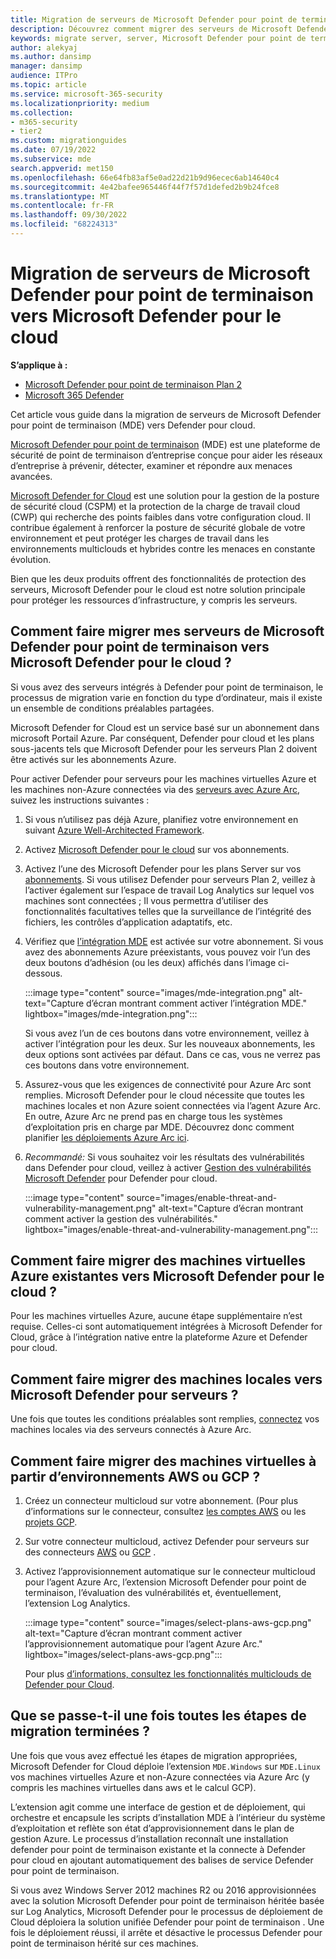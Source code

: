 ```yaml
---
title: Migration de serveurs de Microsoft Defender pour point de terminaison vers Microsoft Defender pour le cloud
description: Découvrez comment migrer des serveurs de Microsoft Defender pour point de terminaison vers Microsoft Defender pour le cloud.
keywords: migrate server, server, Microsoft Defender pour point de terminaison server, Microsoft Defender for Cloud, MDE, azure, azure cloud, CSPM, CWP, cloud workload protection, threat protection, advanced threat protection, Microsoft Azure, multicloud connector
author: alekyaj
ms.author: dansimp
manager: dansimp
audience: ITPro
ms.topic: article
ms.service: microsoft-365-security
ms.localizationpriority: medium
ms.collection:
- m365-security
- tier2
ms.custom: migrationguides
ms.date: 07/19/2022
ms.subservice: mde
search.appverid: met150
ms.openlocfilehash: 66e64fb83af5e0ad22d21b9d96ecec6ab14640c4
ms.sourcegitcommit: 4e42bafee965446f44f7f57d1defed2b9b24fce8
ms.translationtype: MT
ms.contentlocale: fr-FR
ms.lasthandoff: 09/30/2022
ms.locfileid: "68224313"
---
```

# <a name="migrating-servers-from-microsoft-defender-for-endpoint-to-microsoft-defender-for-cloud"></a>Migration de serveurs de Microsoft Defender pour point de terminaison vers Microsoft Defender pour le cloud

**S’applique à :**

- [Microsoft Defender pour point de terminaison Plan 2](https://go.microsoft.com/fwlink/p/?linkid=2154037)
- [Microsoft 365 Defender](https://go.microsoft.com/fwlink/?linkid=2118804)

Cet article vous guide dans la migration de serveurs de Microsoft Defender pour point de terminaison (MDE) vers Defender pour cloud.

[Microsoft Defender pour point de terminaison](https://www.microsoft.com/security/business/endpoint-security/microsoft-defender-endpoint) (MDE) est une plateforme de sécurité de point de terminaison d’entreprise conçue pour aider les réseaux d’entreprise à prévenir, détecter, examiner et répondre aux menaces avancées.

[Microsoft Defender for Cloud](https://azure.microsoft.com/services/defender-for-cloud/) est une solution pour la gestion de la posture de sécurité cloud (CSPM) et la protection de la charge de travail cloud (CWP) qui recherche des points faibles dans votre configuration cloud. Il contribue également à renforcer la posture de sécurité globale de votre environnement et peut protéger les charges de travail dans les environnements multiclouds et hybrides contre les menaces en constante évolution.

Bien que les deux produits offrent des fonctionnalités de protection des serveurs, Microsoft Defender pour le cloud est notre solution principale pour protéger les ressources d’infrastructure, y compris les serveurs. 

## <a name="how-do-i-migrate-my-servers-from-microsoft-defender-for-endpoint-to-microsoft-defender-for-cloud"></a>Comment faire migrer mes serveurs de Microsoft Defender pour point de terminaison vers Microsoft Defender pour le cloud ?

Si vous avez des serveurs intégrés à Defender pour point de terminaison, le processus de migration varie en fonction du type d’ordinateur, mais il existe un ensemble de conditions préalables partagées. 

Microsoft Defender for Cloud est un service basé sur un abonnement dans microsoft Portail Azure. Par conséquent, Defender pour cloud et les plans sous-jacents tels que Microsoft Defender pour les serveurs Plan 2 doivent être activés sur les abonnements Azure.

Pour activer Defender pour serveurs pour les machines virtuelles Azure et les machines non-Azure connectées via des [serveurs avec Azure Arc](/azure/azure-arc/servers/overview), suivez les instructions suivantes :

1. Si vous n’utilisez pas déjà Azure, planifiez votre environnement en suivant [Azure Well-Architected Framework](/azure/architecture/framework/).

2. Activez [Microsoft Defender pour le cloud](/azure/defender-for-cloud/get-started) sur vos abonnements.

3. Activez l’une des Microsoft Defender pour les plans Server sur vos [abonnements](/azure/defender-for-cloud/enable-enhanced-security). Si vous utilisez Defender pour serveurs Plan 2, veillez à l’activer également sur l’espace de travail Log Analytics sur lequel vos machines sont connectées ; Il vous permettra d’utiliser des fonctionnalités facultatives telles que la surveillance de l’intégrité des fichiers, les contrôles d’application adaptatifs, etc.

4. Vérifiez que [l’intégration MDE](/azure/defender-for-cloud/integration-defender-for-endpoint?tabs=windows) est activée sur votre abonnement. Si vous avez des abonnements Azure préexistants, vous pouvez voir l’un des deux boutons d’adhésion (ou les deux) affichés dans l’image ci-dessous.

     :::image type="content" source="images/mde-integration.png" alt-text="Capture d’écran montrant comment activer l’intégration MDE." lightbox="images/mde-integration.png":::

   Si vous avez l’un de ces boutons dans votre environnement, veillez à activer l’intégration pour les deux. Sur les nouveaux abonnements, les deux options sont activées par défaut. Dans ce cas, vous ne verrez pas ces boutons dans votre environnement.

5. Assurez-vous que les exigences de connectivité pour Azure Arc sont remplies. Microsoft Defender pour le cloud nécessite que toutes les machines locales et non Azure soient connectées via l’agent Azure Arc. En outre, Azure Arc ne prend pas en charge tous les systèmes d’exploitation pris en charge par MDE. Découvrez donc comment planifier [les déploiements Azure Arc ici](/azure/azure-arc/servers/plan-at-scale-deployment).

6. *Recommandé:* Si vous souhaitez voir les résultats des vulnérabilités dans Defender pour cloud, veillez à activer [Gestion des vulnérabilités Microsoft Defender](/azure/defender-for-cloud/enable-data-collection?tabs=autoprovision-va) pour Defender pour cloud.

   :::image type="content" source="images/enable-threat-and-vulnerability-management.png" alt-text="Capture d’écran montrant comment activer la gestion des vulnérabilités." lightbox="images/enable-threat-and-vulnerability-management.png"::: 

## <a name="how-do-i-migrate-existing-azure-vms-to-microsoft-defender-for-cloud"></a>Comment faire migrer des machines virtuelles Azure existantes vers Microsoft Defender pour le cloud ?

Pour les machines virtuelles Azure, aucune étape supplémentaire n’est requise. Celles-ci sont automatiquement intégrées à Microsoft Defender for Cloud, grâce à l’intégration native entre la plateforme Azure et Defender pour cloud.

## <a name="how-do-i-migrate-on-premises-machines-to-microsoft-defender-for-servers"></a>Comment faire migrer des machines locales vers Microsoft Defender pour serveurs ?

Une fois que toutes les conditions préalables sont remplies, [connectez](/azure/defender-for-cloud/quickstart-onboard-machines?pivots=azure-arc) vos machines locales via des serveurs connectés à Azure Arc.

## <a name="how-do-i-migrate-vms-from-aws-or-gcp-environments"></a>Comment faire migrer des machines virtuelles à partir d’environnements AWS ou GCP ?

1. Créez un connecteur multicloud sur votre abonnement. (Pour plus d’informations sur le connecteur, consultez [les comptes AWS](/azure/defender-for-cloud/quickstart-onboard-aws?pivots=env-settings) ou les [projets GCP](/azure/defender-for-cloud/quickstart-onboard-gcp?pivots=env-settings).

2. Sur votre connecteur multicloud, activez Defender pour serveurs sur des connecteurs [AWS](/azure/defender-for-cloud/quickstart-onboard-aws?pivots=env-settings#prerequisites) ou [GCP](/azure/defender-for-cloud/quickstart-onboard-gcp?pivots=env-settings#configure-the-servers-plan) .

3. Activez l’approvisionnement automatique sur le connecteur multicloud pour l’agent Azure Arc, l’extension Microsoft Defender pour point de terminaison, l’évaluation des vulnérabilités et, éventuellement, l’extension Log Analytics.

     :::image type="content" source="images/select-plans-aws-gcp.png" alt-text="Capture d’écran montrant comment activer l’approvisionnement automatique pour l’agent Azure Arc." lightbox="images/select-plans-aws-gcp.png":::

   Pour plus [d’informations, consultez les fonctionnalités multiclouds de Defender pour Cloud](https://aka.ms/mdcmc).

## <a name="what-happens-once-all-migration-steps-are-completed"></a>Que se passe-t-il une fois toutes les étapes de migration terminées ?

Une fois que vous avez effectué les étapes de migration appropriées, Microsoft Defender for Cloud déploie l’extension `MDE.Windows` sur `MDE.Linux` vos machines virtuelles Azure et non-Azure connectées via Azure Arc (y compris les machines virtuelles dans aws et le calcul GCP).

L’extension agit comme une interface de gestion et de déploiement, qui orchestre et encapsule les scripts d’installation MDE à l’intérieur du système d’exploitation et reflète son état d’approvisionnement dans le plan de gestion Azure. Le processus d’installation reconnaît une installation defender pour point de terminaison existante et la connecte à Defender pour cloud en ajoutant automatiquement des balises de service Defender pour point de terminaison.

Si vous avez Windows Server 2012 machines R2 ou 2016 approvisionnées avec la solution Microsoft Defender pour point de terminaison héritée basée sur Log Analytics, Microsoft Defender pour le processus de déploiement de Cloud déploiera la solution unifiée Defender pour point de terminaison [ ](configure-server-endpoints.md#new-windows-server-2012-r2-and-2016-functionality-in-the-modern-unified-solution). Une fois le déploiement réussi, il arrête et désactive le processus Defender pour point de terminaison hérité sur ces machines.
